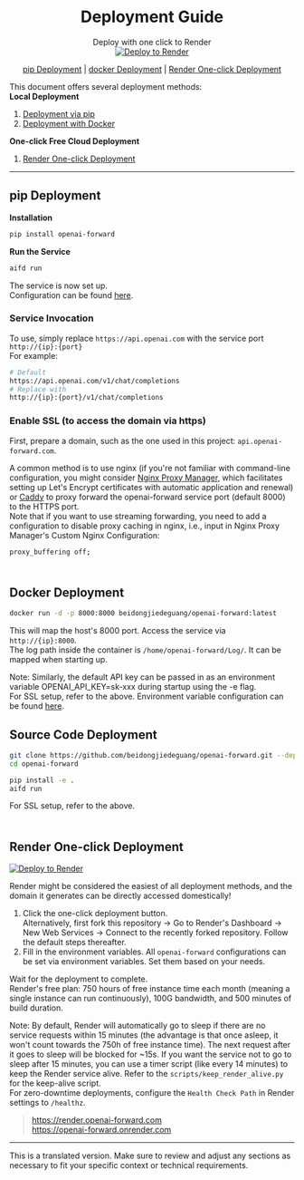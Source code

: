 
<h1 align="center">
    <br>
    Deployment Guide
    <br>
</h1>
<div align="center">

Deploy with one click to Render   
[![Deploy to Render](https://render.com/images/deploy-to-render-button.svg)](https://render.com/deploy?repo=https://github.com/beidongjiedeguang/openai-forward)

[pip Deployment](#pip-deployment) |
[docker Deployment](#docker-deployment) |
[Render One-click Deployment](#render-one-click-deployment) 

</div>

This document offers several deployment methods:  
**Local Deployment**

1. [Deployment via pip](#pip-deployment)
2. [Deployment with Docker](#docker-deployment)

**One-click Free Cloud Deployment**

1. [Render One-click Deployment](#render-one-click-deployment)

---
## pip Deployment

**Installation**

```bash
pip install openai-forward
```

**Run the Service**  

```bash
aifd run   
```
The service is now set up.  
Configuration can be found [here](README.md#configuration).

### Service Invocation

To use, simply replace `https://api.openai.com` with the service port `http://{ip}:{port}`   
For example:
```bash
# Default
https://api.openai.com/v1/chat/completions
# Replace with
http://{ip}:{port}/v1/chat/completions
```


### Enable SSL (to access the domain via https)
First, prepare a domain, such as the one used in this project: `api.openai-forward.com`.

A common method is to use nginx (if you're not familiar with command-line configuration, you might consider [Nginx Proxy Manager](https://github.com/NginxProxyManager/nginx-proxy-manager), which facilitates setting up Let's Encrypt certificates with automatic application and renewal) 
or [Caddy](https://caddyserver.com/docs/) to proxy forward the openai-forward service port (default 8000) to the HTTPS port.  
Note that if you want to use streaming forwarding, you need to add a configuration to disable proxy caching in nginx, i.e., input in Nginx Proxy Manager's Custom Nginx Configuration:
```bash
proxy_buffering off;
```

<a>
   <img src="https://raw.githubusercontent.com/beidongjiedeguang/openai-forward/main/.github/images/separators/aqua.png" height=8px width="100%">
</a>

## Docker Deployment

```bash
docker run -d -p 8000:8000 beidongjiedeguang/openai-forward:latest 
```

This will map the host's 8000 port. Access the service via `http://{ip}:8000`.  
The log path inside the container is `/home/openai-forward/Log/`. It can be mapped when starting up.

Note: Similarly, the default API key can be passed in as an environment variable OPENAI_API_KEY=sk-xxx during startup using the -e flag.  
For SSL setup, refer to the above. Environment variable configuration can be found [here](README.md#configuration).

## Source Code Deployment

```bash
git clone https://github.com/beidongjiedeguang/openai-forward.git --depth=1
cd openai-forward

pip install -e .
aifd run 
```
For SSL setup, refer to the above.

<a>
   <img src="https://raw.githubusercontent.com/beidongjiedeguang/openai-forward/main/.github/images/separators/aqua.png" height=8px width="100%">
</a>

## Render One-click Deployment
[![Deploy to Render](https://render.com/images/deploy-to-render-button.svg)](https://render.com/deploy?repo=https://github.com/beidongjiedeguang/openai-forward)

Render might be considered the easiest of all deployment methods, and the domain it generates can be directly accessed domestically!

1. Click the one-click deployment button.  
   Alternatively, first fork this repository -> Go to Render's Dashboard -> New Web Services -> Connect to the recently forked repository. Follow the default steps thereafter.
2. Fill in the environment variables. All `openai-forward` configurations can be set via environment variables. Set them based on your needs.

Wait for the deployment to complete.  
Render's free plan: 750 hours of free instance time each month (meaning a single instance can run continuously), 100G bandwidth, and 500 minutes of build duration.

Note: By default, Render will automatically go to sleep if there are no service requests within 15 minutes (the advantage is that once asleep, it won't count towards the 750h of free instance time). The next request after it goes to sleep will be blocked for ~15s. If you want the service not to go to sleep after 15 minutes, you can use a timer script (like every 14 minutes) to keep the Render service alive. Refer to the `scripts/keep_render_alive.py` for the keep-alive script.  
For zero-downtime deployments, configure the `Health Check Path` in Render settings to `/healthz`.

> https://render.openai-forward.com  
> https://openai-forward.onrender.com 

--- 

This is a translated version. Make sure to review and adjust any sections as necessary to fit your specific context or technical requirements.